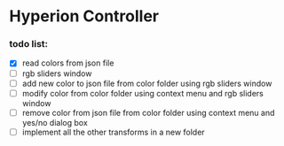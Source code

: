 # Hyperion Controller
### todo list:
- [x] read colors from json file
- [ ] rgb sliders window
- [ ] add new color to json file from color folder using rgb sliders window
- [ ] modify color from color folder using context menu and rgb sliders window
- [ ] remove color from json file from color folder using context menu and yes/no dialog box
- [ ] implement all the other transforms in a new folder
